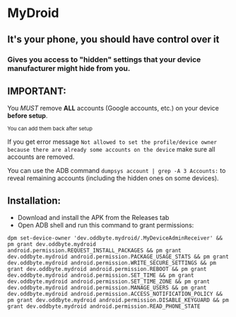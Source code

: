 # MyDroid
## It's your phone, you should have control over it
### Gives you access to "hidden" settings that your device manufacturer might hide from you.

## IMPORTANT:
You *MUST* remove **ALL** accounts (Google accounts, etc.) on your device **before setup**.

<sup>You can add them back after setup</sup>

If you get error message `Not allowed to set the profile/device owner because there are already some accounts on the device` make sure all accounts are removed.

You can use the ADB command `dumpsys account | grep -A 3 Accounts:` to reveal remaining accounts (including the hidden ones on some devices).

## Installation:
- Download and install the APK from the Releases tab
- Open ADB shell and run this command to grant permissions:
```
dpm set-device-owner 'dev.oddbyte.mydroid/.MyDeviceAdminReceiver' && pm grant dev.oddbyte.mydroid android.permission.REQUEST_INSTALL_PACKAGES && pm grant dev.oddbyte.mydroid android.permission.PACKAGE_USAGE_STATS && pm grant dev.oddbyte.mydroid android.permission.WRITE_SECURE_SETTINGS && pm grant dev.oddbyte.mydroid android.permission.REBOOT && pm grant dev.oddbyte.mydroid android.permission.SET_TIME && pm grant dev.oddbyte.mydroid android.permission.SET_TIME_ZONE && pm grant dev.oddbyte.mydroid android.permission.MANAGE_USERS && pm grant dev.oddbyte.mydroid android.permission.ACCESS_NOTIFICATION_POLICY && pm grant dev.oddbyte.mydroid android.permission.DISABLE_KEYGUARD && pm grant dev.oddbyte.mydroid android.permission.READ_PHONE_STATE
```
